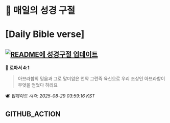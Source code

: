 # 🙏 매일의 성경 구절
# [Daily Bible verse]
## [![README에 성경구절 업데이트](https://github.com/DONGSUKA/first_test/actions/workflows/update-readme-bible.yml/badge.svg)](https://github.com/DONGSUKA/first_test/actions/workflows/update-readme-bible.yml)
<!-- START_BIBLE_VERSE -->
📖 **로마서 4:1**
> 아브라함의 믿음과 그로 말미암은 언약 그런즉 육신으로 우리 조상인 아브라함이 무엇을 얻었다 하리요

🕊️ _업데이트 시각: 2025-08-29 03:59:16 KST_
  <!-- END_BIBLE_VERSE -->
## GITHUB_ACTION
